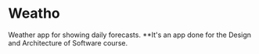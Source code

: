 # Weatho
Weather app for showing daily forecasts.
**It's an app done for the Design and Architecture of Software course.
